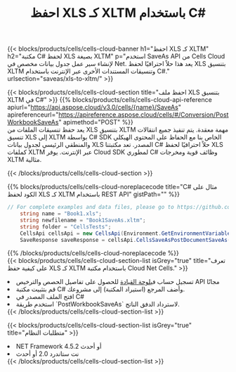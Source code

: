 ﻿---
title:  احفظ XLS كـ XLTM باستخدام C#
description:  استخدام Aspose.Cells Cloud SDK لـ C# لحفظ ملف بتنسيق XLS كملف بتنسيق XLTM.
kwords: Excel, Save XLS as XLTM, REST, C#
howto: How to save XLS as XLTM using Aspose.Cells Cloud C# library.
---
{{< blocks/products/cells/cells-cloud-banner h1="احفظ XLS كـ XLTM" h2="مكتبة C# لحفظ XLS بصيغة XLTM" p="استخدم SaveAs API من Cells Cloud لإنشاء سير عمل جدول بيانات مخصص في Net. يعد هذا حلاً احترافيًا لحفظ XLS بتنسيق XLTM وتنسيقات المستندات الأخرى عبر الإنترنت باستخدام C#." urlsection="saveas/xls-to-xltm/" >}}

{{< blocks/products/cells/cells-cloud-section title="احفظ ملف XLS بتنسيق XLTM في C#" >}}
{{% blocks/products/cells/cells-cloud-api-reference apiurl="https://api.aspose.cloud/v3.0/cells/{name}/SaveAs" apireferenceurl="https://apireference.aspose.cloud/cells/#/Conversion/PostWorkbookSaveAs" apimethod="POST" %}}
<br/>
يعد حفظ تنسيقات الملفات من XLS بتنسيق XLTM مهمة معقدة. يتم تنفيذ جميع انتقالات تنسيق XLS إلى XLTM بواسطة C# SDK الخاص بنا مع الحفاظ على المحتوى الهيكلي والمنطقي الرئيسي لجدول بيانات XLS المصدر. تعد مكتبتنا C# حلاً احترافيًا لحفظ XLS كملفات XLTM عبر الإنترنت. يوفر Cloud SDK لمطوري C# وظائف قوية ومخرجات XLTM مثالية.

{{< /blocks/products/cells/cells-cloud-section >}}

{{% blocks/products/cells/cells-cloud-noreplacecode title="C# مثال على الكود لحفظ XLS كـ XLTM باستخدام REST API" gistPath="" %}}
  
```cs
// For complete examples and data files, please go to https://github.com/aspose-cells-cloud/aspose-cells-cloud-dotnet/
    string name = "Book1.xls";
    string newfilename = "Book1SaveAs.xltm";
    string folder = "CellsTests";
    CellsApi cellsApi = new CellsApi(Environment.GetEnvironmentVariable("ProductClientId"), Environment.GetEnvironmentVariable("ProductClientSecret"));
    SaveResponse saveResponse = cellsApi.CellsSaveAsPostDocumentSaveAs(name, null, newfilename, null,null,folder);
```
  
{{% /blocks/products/cells/cells-cloud-noreplacecode %}}
<br/>
{{< blocks/products/cells/cells-cloud-section-list isGrey="true" title="تعرف على كيفية حفظ XLS كـ XLTM باستخدام مكتبة Cloud Net Cells." >}}
<li> تسجيل حساب في<a href="https://dashboard.aspose.cloud/">لوحة القيادة</a> للحصول على تفاصيل الحصص والترخيص API مجانًا</li>
<li>قم بتثبيت مكتبة C# وأضف المرجع (استيراد المكتبة) إلى مشروعك.</li>
<li>افتح الملف المصدر في C#</li>
<li>استخدم طريقة `PostWorkbookSaveAs` لاسترداد الدفق الناتج.</li>
{{< /blocks/products/cells/cells-cloud-section-list >}}

{{< blocks/products/cells/cells-cloud-section-list isGrey="true" title="متطلبات النظام" >}}
<li>NET Framework 4.5.2 أو أحدث</li>
<li>نت ستاندرد 2.0 أو أحدث</li>
{{< /blocks/products/cells/cells-cloud-section-list >}}
